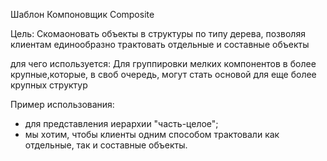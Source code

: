 Шаблон Компоновщик Composite

Цель: Скомаоновать объекты в структуры по типу дерева, позволяя клиентам единообразно трактовать отдельные и составные объекты

для чего используется: Для группировки мелких компонентов в более крупные,которые, в своб 
очередь, могут стать основой для еще более крупных структур

Пример использования:

- для представления иерархии "часть-целое";
- мы хотим, чтобы клиенты одним способом трактовали как отдельные, так и составные объекты.